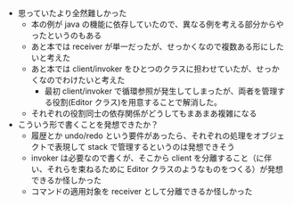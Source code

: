 - 思っていたより全然難しかった
  - 本の例が java の機能に依存していたので、異なる例を考える部分からやったというのもある
  - あと本では receiver が単一だったが、せっかくなので複数ある形にしたいと考えた
  - あと本では client/invoker をひとつのクラスに担わせていたが、せっかくなのでわけたいと考えた
    - 最初 client/invoker で循環参照が発生してしまったが、両者を管理する役割(Editor クラス)を用意することで解消した。
  - それぞれの役割同士の依存関係がどうしてもまあまあ複雑になる
- こういう形で書くことを発想できたか？
  - 履歴とか undo/redo という要件があったら、それぞれの処理をオブジェクトで表現して stack で管理するというのは発想できそう
  - invoker は必要なので書くが、そこから client を分離すること（に伴い、それらを束ねるために Editor クラスのようなものをつくる）が発想できるか怪しかった
  - コマンドの適用対象を receiver として分離できるか怪しかった
